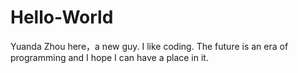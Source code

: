# Hello-World
<html>
  <head>
  <title>try anything once</title>
  </head>
  <body>
Yuanda Zhou here，a new guy. I like coding. The future is an era of programming and I hope I can have a place in it.
  </body>
</html>
